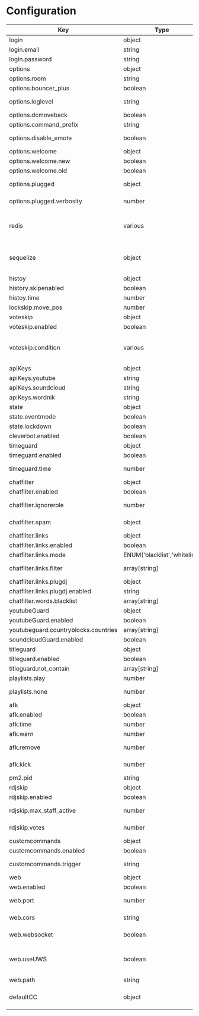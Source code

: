 # Configuration


|Key|Type|Description|
|---|---|---|
|login|object|Credentianls to login to plug.dj|
|login.email|string|E-Mail-Address to login|
|login.password|string|Password to login|
|options|object|Some general settings for the bot|
|options.room|string|The room to join|
|options.bouncer_plus|boolean|Default setting for Bouncer+|
|options.loglevel|string|Sets the bot's loglevel. Defaults to INFO, use DEBUG to for extended output|
|options.dcmoveback|boolean|Default setting for DCMoveBack|
|options.command_prefix|string|Sets the commandprefix, defaults to !|
|options.disable_emote|boolean|Sets if the bot should automatically delete all /me-messages from non-staff|
|options.welcome|object|welcome settings|
|options.welcome.new|boolean|Sets if the bot should welcome new users|
|options.welcome.old|boolean|Sets if the bot should welcome old users|
|options.plugged|object|Some settings for plugged, the underlying module to connect to plug.dj|
|options.plugged.verbosity|number|Sets plugged verbosity, defaults to 1, set it higher to get more messages|
|redis|various|Settings to connect to redis, pass a redis-url, or an object containing at least a host-value. To set port/db/password, just add these properties to the object|
|sequelize|object|Settings to connect to an SQL-database, refer to http://docs.sequelizejs.com/en/latest/docs/getting-started/#setting-up-a-connection for the properties|
|histoy|object|History settings|
|history.skipenabled|boolean|Sets default value for historyskip|
|histoy.time|number|Sets the time in minutes a song stays on the history|
|lockskip.move_pos|number|Sets the default position for lockskip|
|voteskip|object|Settings for voteskip|
|voteskip.enabled|boolean|Sets the default value for VoteSkip|
|voteskip.condition|various|Number for a fixed number of mehs, function to decide based on a custom function or object with min/max/ratio properties to decide when to skip a song based on votes|
|apiKeys|object|Contains some keys to access various apis|
|apiKeys.youtube|string|Contains an apiKey for the youTube data api|
|apiKeys.soundcloud|string|Contains an apiKey for soundcloud|
|apiKeys.wordnik|string|Contains an apiKey for wordnik|
|state|object|Contains some state-settings for the bot|
|state.eventmode|boolean|Sets the default value for eventmode|
|state.lockdown|boolean|Sets the default value for lockdown|
|cleverbot.enabled|boolean|Sets the default value for cleverbot|
|timeguard|object|Contains some settings for timeguard|
|timeguard.enabled|boolean|Sets the default value for timeguard|
|timeguard.time|number|Sets the maximum songlength before the timeguard skips|
|chatfilter|object|Settings for the chatfilter|
|chatfilter.enabled|boolean|The default value for chatfilter|
|chatfilter.ignorerole|number|Minimum role to ignore chatfilters. Defaults to 1 (resident-dj)|
|chatfilter.spam|object|Settings for the aggresivity of the chatfilter, ONLY EDIT IF YOU KNOW WHAT YOU ARE DOING|
|chatfilter.links|object|Settings for blocking links|
|chatfilter.links.enabled|boolean|Default value for the link filter|
|chatfilter.links.mode|ENUM('blacklist','whitelist')|Sets the mode for the linkfilter|
|chatfilter.links.filter|array[string]|Sets the filter for links. Put whitelisted/blacklisted hosts here (without http:///https://)|
|chatfilter.links.plugdj|object|Config for the plug.dj-link blocker|
|chatfilter.links.plugdj.enabled|string|Sets the plug.dj-link blocker|
|chatfilter.words.blacklist|array[string]|Sets blacklisted words|
|youtubeGuard|object|Settings for youtubeGuard|
|youtubeGuard.enabled|boolean|The default value for youtubeGuard|
|youtubeguard.countryblocks.countries|array[string]|Countries all songs have to be available in|
|soundcloudGuard.enabled|boolean|Sets the default value for soundcloudGuard|
|titleguard|object|settings for titleguard|
|titleguard.enabled|boolean|Sets the default value for titleguard|
|titleguard.not_contain|array[string]|Words titles are forbidden to contain|
|playlists.play|number|A playlist-id for the bot to play when in the waitlist|
|playlists.none|number|A playlist-id for the bot to activate when not in waitlist to avoid being acidentially added|
|afk|object|Settings for the afk-function|
|afk.enabled|boolean|Sets the default value for afk|
|afk.time|number|Sets the maximum afk time in seconds|
|afk.warn|number|Sets the time between warnings in seconds|
|afk.remove|number|Sets the tme after a warning before the user is removed from the waitlist|
|afk.kick|number|Sets the amount of removes before the user is kicked|
|pm2.pid|string|Sets the pm2-processid to rstart the bot|
|rdjskip|object|Settings for rdjskip|
|rdjskip.enabled|boolean|Sets the default value for rdjskip|
|rdjskip.max_staff_active|number|Sets the amount of active staff (bouncer and higher) before rdjskip is disabled|
|rdjskip.votes|number|Sets the mumber of required votes before a song is skipped|
|customcommands|object|Settings for customcommands|
|customcommands.enabled|boolean|Sets the default value for customcommands|
|customcommands.trigger|string|Sets the trigger (prefix) for customcommands. should be diffrent to the commandtrigger|
|web|object|Settings for the json-api|
|web.enabled|boolean|Sets the default value for web|
|web.port|number|Sets the port to listen on. Set it to null if you want to use the exported express app as middleware|
|web.cors|string|Sets the value for the 'access-control-allow-origin'-header|
|web.websocket|boolean|Enables a simple websocket-server to broadcast realtime-updates|
|web.useUWS|boolean|Enable this to use a more performant websocket-library which requires a c++-compiler on you machine. Disable it, if your bot throws an error at startup concerning uWebsocket|
|web.path|string|the path the api runs under|
|defaultCC|object|Contains multiple objects with default customcommands, see config.example.js for their properties|

